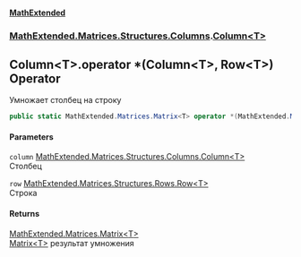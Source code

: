 #### [MathExtended](index.md 'index')
### [MathExtended.Matrices.Structures.Columns](MathExtended_Matrices_Structures_Columns.md 'MathExtended.Matrices.Structures.Columns').[Column&lt;T&gt;](MathExtended_Matrices_Structures_Columns_Column_T_.md 'MathExtended.Matrices.Structures.Columns.Column&lt;T&gt;')
## Column&lt;T&gt;.operator *(Column&lt;T&gt;, Row&lt;T&gt;) Operator
Умножает столбец на строку  
```csharp
public static MathExtended.Matrices.Matrix<T> operator *(MathExtended.Matrices.Structures.Columns.Column<T> column, MathExtended.Matrices.Structures.Rows.Row<T> row);
```
#### Parameters
<a name='MathExtended_Matrices_Structures_Columns_Column_T__op_Multiply(MathExtended_Matrices_Structures_Columns_Column_T__MathExtended_Matrices_Structures_Rows_Row_T_)_column'></a>
`column` [MathExtended.Matrices.Structures.Columns.Column&lt;](MathExtended_Matrices_Structures_Columns_Column_T_.md 'MathExtended.Matrices.Structures.Columns.Column&lt;T&gt;')[T](MathExtended_Matrices_Structures_Columns_Column_T_.md#MathExtended_Matrices_Structures_Columns_Column_T__T 'MathExtended.Matrices.Structures.Columns.Column&lt;T&gt;.T')[&gt;](MathExtended_Matrices_Structures_Columns_Column_T_.md 'MathExtended.Matrices.Structures.Columns.Column&lt;T&gt;')  
Столбец
  
<a name='MathExtended_Matrices_Structures_Columns_Column_T__op_Multiply(MathExtended_Matrices_Structures_Columns_Column_T__MathExtended_Matrices_Structures_Rows_Row_T_)_row'></a>
`row` [MathExtended.Matrices.Structures.Rows.Row&lt;](MathExtended_Matrices_Structures_Rows_Row_T_.md 'MathExtended.Matrices.Structures.Rows.Row&lt;T&gt;')[T](MathExtended_Matrices_Structures_Columns_Column_T_.md#MathExtended_Matrices_Structures_Columns_Column_T__T 'MathExtended.Matrices.Structures.Columns.Column&lt;T&gt;.T')[&gt;](MathExtended_Matrices_Structures_Rows_Row_T_.md 'MathExtended.Matrices.Structures.Rows.Row&lt;T&gt;')  
Строка
  
#### Returns
[MathExtended.Matrices.Matrix&lt;](MathExtended_Matrices_Matrix_T_.md 'MathExtended.Matrices.Matrix&lt;T&gt;')[T](MathExtended_Matrices_Structures_Columns_Column_T_.md#MathExtended_Matrices_Structures_Columns_Column_T__T 'MathExtended.Matrices.Structures.Columns.Column&lt;T&gt;.T')[&gt;](MathExtended_Matrices_Matrix_T_.md 'MathExtended.Matrices.Matrix&lt;T&gt;')  
[Matrix&lt;T&gt;](MathExtended_Matrices_Matrix_T_.md 'MathExtended.Matrices.Matrix&lt;T&gt;') результат умножения
